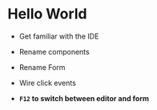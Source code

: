 # Hello World

* Get familiar with the IDE
* Rename components
* Rename Form
* Wire click events

* **`F12` to switch between editor and form**
